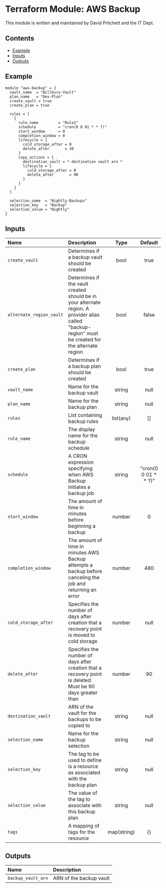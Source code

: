 # Terraform Module: AWS Backup

This module is written and maintained by David Pritchett and the IT Dept.

## Contents

- [Example](#example)
- [Inputs](#inputs)
- [Outputs](#outputs)

## Example

```hcl
module "aws-backup" = {
  vault_name  = "Billbury-Vault"
  plan_name   = "Dev-Plan"
  create_vault = true
  create_plan = true

  rules = [
    {
      rule_name         = "Rule1"
      schedule          = "cron(0 0 01 * * ?)"
      start_window      = 0
      completion_window = 0
      lifecycle = {
        cold_storage_after = 0
        delete_after       = 30
      }
      copy_actions = {
        destination_vault = * destination vault arn *
        lifecycle = {
          cold_storage_after = 0
          delete_after       = 90
        } 
      }
    }
  ]

  selection_name  = "Nightly-Backups"
  selection_key   = "Backup"
  selection_value = "Nightly"
}
```

## Inputs

| Name | Description | Type | Default |
|:-----|:------------|:----:|:-------:|
| `create_vault` | Determines if a backup vault should be created | bool | true |
| `alternate_region_vault` | Determines if the vault created should be in your alternate region. A provider alias called \"backup-region\" must be created for the alternate region | bool | false |
| `create_plan` | Determines if a backup plan should be created | bool | true |
| `vault_name` | Name for the backup vault | string | null |
| `plan_name` | Name for the backup plan | string | null |
| `rules` | List containing backup rules | list(any) | [] |
| `rule_name` | The display name for the backup schedule | string | null |
| `schedule` | A CRON expression specifying when AWS Backup initiates a backup job | string | "cron(0 0 01 * * ?)" |
| `start_window` | The amount of time in minutes before beginning a backup | number | 0 |
| `completion_window` | The amount of time in minutes AWS Backup attempts a backup before canceling the job and returning an error | number | 480 |
| `cold_storage_after` | Specifies the number of days after creation that a recovery point is moved to cold storage | number | null |
| `delete_after` | Specifies the number of days after creation that a recovery point is deleted. Must be 90 days greater than | number | 90 |
| `destination_vault` | ARN of the vault for the backups to be copied to | string | null |
| `selection_name` | Name for the backup selection | string | null |
| `selection_key` | The tag to be used to define is a resource as associated with the backup plan | string | null |
| `selection_value` | The value of the tag to associate with this backup plan | string | null |
| `tags` | A mapping of tags for the resource | map(string) | {} |

## Outputs

| Name | Description |
|:-----|:------------|
| `backup_vault_arn` | ARN of the backup vault |